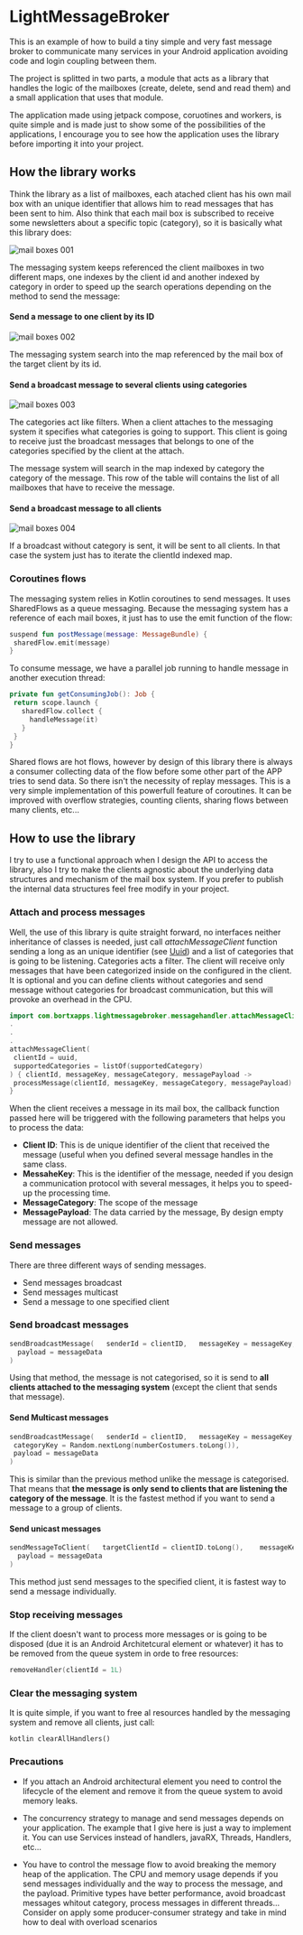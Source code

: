 # LightMessageBroker
This is an example of how to build a tiny simple and very fast message broker to communicate many services in your Android application avoiding code and login coupling between them.

The project is splitted in two parts, a module that acts as a library that handles the logic of the mailboxes (create, delete, send and read them) and a small application that uses that module.

The application made using jetpack compose, coruotines and workers, is quite simple and is made just to show some of the possibilities of the applications, I encourage you to see how the application uses the library before importing it into your project.


## How the library works

Think the library as a list of mailboxes, each atached client has his own mail box with an unique identifier that allows him to read messages that has been sent to him. Also think that each mail box is subscribed to receive some newsletters about a specific topic (category), so it is basically what this library does:

![mail boxes 001](https://user-images.githubusercontent.com/52082881/192149631-8979180c-0a73-4b9a-bf4e-d9a4ec10599b.jpeg)

The messaging system keeps referenced the client mailboxes in two different maps, one indexes by the client id and another indexed by category in order to speed up the search operations depending on the method to send the message:

#### Send a message to one client by its ID

![mail boxes 002](https://user-images.githubusercontent.com/52082881/192159832-95a88d81-47cd-43dc-90e5-96f992d0c9a6.jpeg)

The messaging system search into the map referenced by the mail box of the target client by its id.

#### Send a broadcast message to several clients using categories

![mail boxes 003](https://user-images.githubusercontent.com/52082881/192160017-99212a67-3aa4-4844-b773-dbb113a24bbc.jpeg)

The categories act like filters. When a client attaches to the messaging system it specifies what categories is going to support. This client is going to receive just the broadcast messages that belongs to one of the categories specified by the client at the attach.

The message system will search in the map indexed by category the category of the message. This row of the table will contains the list of all mailboxes that have to receive the message.

#### Send a broadcast message to all clients

![mail boxes 004](https://user-images.githubusercontent.com/52082881/192160057-6ac61b12-809b-4ca8-8cf2-045f8d87664e.jpeg)

If a broadcast without category is sent, it will be sent to all clients. In that case the system just has to iterate the clientId indexed map.

### Coroutines flows

The messaging system relies in Kotlin coroutines to send messages. It uses SharedFlows as a queue messaging. Because the messaging system has a reference of each mail boxes, it just has to use the emit function of the flow:

```kotlin
suspend fun postMessage(message: MessageBundle) {
 sharedFlow.emit(message)
}
```

To consume message, we have a parallel job running to handle message in another execution thread:

```kotlin
private fun getConsumingJob(): Job {
 return scope.launch {
   sharedFlow.collect {
     handleMessage(it)
   }
 }
}
```

Shared flows are hot flows, however by design of this library there is always a consumer collecting data of the flow before some other part of the APP tries to send data. So there isn't the necessity of replay messages. This is a very simple implementation of this powerfull feature of coroutines. It can be improved with overflow strategies, counting clients, sharing flows between many clients, etc...


## How to use the library

I try to use a functional approach when I design the API to access the library, also I try to make the clients agnostic about the underlying data structures and mechanism of the mail box system. If you prefer to publish the internal data structures feel free modify in your project.

### Attach and process messages

Well, the use of this library is quite straight forward, no interfaces neither inheritance of classes is needed, just call *attachMessageClient* function sending a long as an unique identifier (see [Uuid](https://developer.android.com/reference/kotlin/java/util/UUID)) and a list of categories that is going to be listening. Categories acts a filter. The client will receive only messages that have been categorized inside on the configured in the client. It is optional and you can define clients without categories and send message without categories for broadcast communication, but this will provoke an overhead in the CPU.

```kotlin
import com.bortxapps.lightmessagebroker.messagehandler.attachMessageClient
.
.
.
attachMessageClient(
 clientId = uuid,
 supportedCategories = listOf(supportedCategory)
) { clientId, messageKey, messageCategory, messagePayload ->
 processMessage(clientId, messageKey, messageCategory, messagePayload)
}
```
When the client receives a message in its mail box, the callback function passed here will be triggered with the following parameters that helps you to process the data:

- **Client ID**: This is de unique identifier of the client that received the message (useful when you defined several message handles in the same class.
- **MessaheKey**: This is the identifier of the message, needed if you design a communication protocol with several messages, it helps you to speed-up the processing time.
- **MessageCategory**: The scope of the message
- **MessagePayload**: The data carried by the message, By design empty message are not allowed.

### Send messages

There are three different ways of sending messages.
- Send messages broadcast
- Send messages multicast
- Send a message to one specified client

### Send broadcast messages

```kotlin 
sendBroadcastMessage(   senderId = clientID,   messageKey = messageKey,
  payload = messageData
)
```

Using that method, the message is not categorised, so it is send to **all clients attached to the messaging system** (except the client that sends that message).

#### Send Multicast messages

```kotlin 
sendBroadcastMessage(   senderId = clientID,   messageKey = messageKey,
 categoryKey = Random.nextLong(numberCostumers.toLong()),
 payload = messageData
)
```
This is similar than the previous method unlike the message is categorised. That means that **the message is only send to clients that are listening the category of the message**. It is the fastest method if you want to send a message to a group of clients.

#### Send unicast messages

```kotlin 
sendMessageToClient(   targetClientId = clientID.toLong(),    messageKey = messageKey,
  payload = messageData
)
```
This method just send messages to the specified client, it is fastest way to send a message individually.

### Stop receiving messages

If the client doesn't want to process more messages or is going to be disposed (due it is an Android Architetcural element or whatever) it has to be removed from the queue system in orde to free resources:

```kotlin 
removeHandler(clientId = 1L)
```
### Clear the messaging system

It is quite simple, if you want to free al resources handled by the messaging system and remove all clients, just call:

```kotlin clearAllHandlers() ```
### Precautions

- If you attach an Android architectural element you need to control the lifecycle of the element and remove it from the queue system to avoid memory leaks.

- The concurrency strategy to manage and send messages depends on your application. The example that I give here is just a way to implement it. You can use Services instead of handlers, javaRX, Threads, Handlers, etc...

- You have to control the message flow to avoid breaking the memory heap of the application. The CPU and memory usage depends if you send messages individually and the way to process the message, and the payload. Primitive types have better performance, avoid broadcast messages whitout category, process messages in different threads... Consider on apply some producer-consumer strategy and take in mind how to deal with overload scenarios

            
